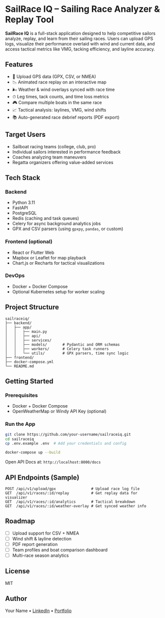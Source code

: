 # SailRace IQ – Sailing Race Analyzer & Replay Tool

**SailRace IQ** is a full-stack application designed to help competitive sailors analyze, replay, and learn from their sailing races. Users can upload GPS logs, visualize their performance overlaid with wind and current data, and access tactical metrics like VMG, tacking efficiency, and layline accuracy.

## Features

- 📂 Upload GPS data (GPX, CSV, or NMEA)
- 📉 Animated race replay on an interactive map
- 🌬️ Weather & wind overlays synced with race time
- ⏱ Leg times, tack counts, and time loss metrics
- 🎮 Compare multiple boats in the same race
- 📈 Tactical analysis: laylines, VMG, wind shifts
- 📚 Auto-generated race debrief reports (PDF export)

## Target Users

- Sailboat racing teams (college, club, pro)
- Individual sailors interested in performance feedback
- Coaches analyzing team maneuvers
- Regatta organizers offering value-added services

## Tech Stack

### Backend
- Python 3.11
- FastAPI
- PostgreSQL
- Redis (caching and task queues)
- Celery for async background analytics jobs
- GPX and CSV parsers (using `gpxpy`, `pandas`, or custom)

### Frontend (optional)
- React or Flutter Web
- Mapbox or Leaflet for map playback
- Chart.js or Recharts for tactical visualizations

### DevOps
- Docker + Docker Compose
- Optional Kubernetes setup for worker scaling

## Project Structure

```
sailraceiq/
├── backend/
│   ├── app/
│   │   ├── main.py
│   │   ├── api/
│   │   ├── services/
│   │   ├── models/       # Pydantic and ORM schemas
│   │   ├── workers/      # Celery task runners
│   │   └── utils/        # GPX parsers, time sync logic
├── frontend/
├── docker-compose.yml
└── README.md
```

## Getting Started

### Prerequisites
- Docker + Docker Compose
- OpenWeatherMap or Windy API Key (optional)

### Run the App
```bash
git clone https://github.com/your-username/sailraceiq.git
cd sailraceiq
cp .env.example .env  # Add your credentials and config

docker-compose up --build
```

Open API Docs at: `http://localhost:8000/docs`

## API Endpoints (Sample)
```http
POST /api/v1/upload/gpx                # Upload race log file
GET  /api/v1/races/:id/replay          # Get replay data for visualizer
GET  /api/v1/races/:id/analytics       # Tactical breakdown
GET  /api/v1/races/:id/weather-overlay # Get synced weather info
```

## Roadmap

- [ ] Upload support for CSV + NMEA
- [ ] Wind shift & layline detection
- [ ] PDF report generation
- [ ] Team profiles and boat comparison dashboard
- [ ] Multi-race season analytics

## License
MIT

## Author
Your Name • [LinkedIn](#) • [Portfolio](#)
